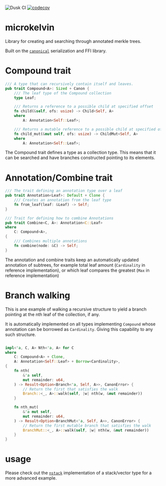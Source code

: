 ![Dusk CI](https://github.com/dusk-network/microkelvin/actions/workflows/dusk_ci.yml/badge.svg)
[![codecov](https://codecov.io/gh/dusk-network/microkelvin/branch/main/graph/badge.svg?token=AQOU3EH0W3)](https://codecov.io/gh/dusk-network/microkelvin)

# microkelvin

Library for creating and searching through annotated merkle trees.

Built on the [`canonical`](http://github.com/dusk-network/canonical) serialization and FFI library.

# Compound trait

```rust
/// A type that can recursively contain itself and leaves.
pub trait Compound<A>: Sized + Canon {
    /// The leaf type of the Compound collection
    type Leaf;

    /// Returns a reference to a possible child at specified offset
    fn child(&self, ofs: usize) -> Child<Self, A>
    where
        A: Annotation<Self::Leaf>;

    /// Returns a mutable reference to a possible child at specified offset
    fn child_mut(&mut self, ofs: usize) -> ChildMut<Self, A>
    where
        A: Annotation<Self::Leaf>;
```

The Compound trait defines a type as a collection type. This means that it can be searched and have branches constructed pointing to its elements.

# Annotation/Combine trait

```rust
/// The trait defining an annotation type over a leaf
pub trait Annotation<Leaf>: Default + Clone {
    /// Creates an annotation from the leaf type
    fn from_leaf(leaf: &Leaf) -> Self;
}
```

```rust
/// Trait for defining how to combine Annotations
pub trait Combine<C, A>: Annotation<C::Leaf>
where
    C: Compound<A>,
{
    /// Combines multiple annotations
    fn combine(node: &C) -> Self;
}
```

The annotation and combine traits keep an automatically updated annotation of subtrees, for example total leaf amount (`Cardinality` in reference implementation), or which leaf compares the greatest (`Max` in reference implementation)

# Branch walking

This is ane example of walking a recursive structure to yield a branch pointing at the nth leaf of the collection, if any.

It is automatically implemented on all types implementing `Compound` whose annotation can be borrowed as `Cardinality`. Giving this capability to any such structure.

```rust

impl<'a, C, A> Nth<'a, A> for C
where
    C: Compound<A> + Clone,
    A: Annotation<Self::Leaf> + Borrow<Cardinality>,
{
    fn nth(
        &'a self,
        mut remainder: u64,
    ) -> Result<Option<Branch<'a, Self, A>>, CanonError> {
        // Return the first that satisfies the walk
        Branch::<_, A>::walk(self, |w| nth(w, &mut remainder))
    }

    fn nth_mut(
        &'a mut self,
        mut remainder: u64,
    ) -> Result<Option<BranchMut<'a, Self, A>>, CanonError> {
        // Return the first mutable branch that satisfies the walk
        BranchMut::<_, A>::walk(self, |w| nth(w, &mut remainder))
    }
}
```
# usage

Please check out the [`nstack`](http://github.com/dusk-network/nstack) implementation of a stack/vector type for a more advanced example.
